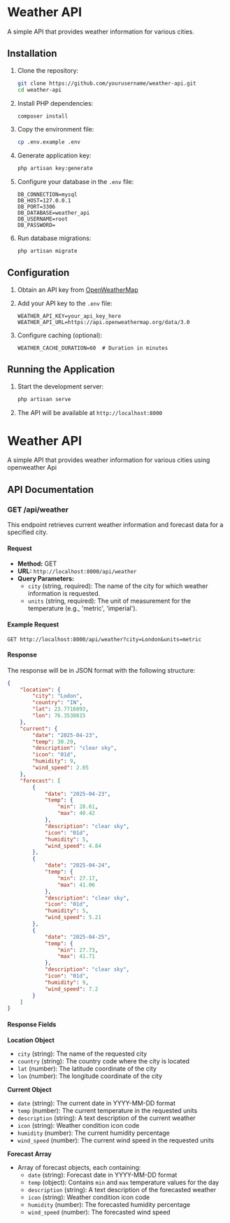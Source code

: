 # Weather API

A simple API that provides weather information for various cities.

## Installation

1. Clone the repository:

    ```bash
    git clone https://github.com/yourusername/weather-api.git
    cd weather-api
    ```

2. Install PHP dependencies:

    ```bash
    composer install
    ```

3. Copy the environment file:

    ```bash
    cp .env.example .env
    ```

4. Generate application key:

    ```bash
    php artisan key:generate
    ```

5. Configure your database in the `.env` file:

    ```
    DB_CONNECTION=mysql
    DB_HOST=127.0.0.1
    DB_PORT=3306
    DB_DATABASE=weather_api
    DB_USERNAME=root
    DB_PASSWORD=
    ```

6. Run database migrations:
    ```bash
    php artisan migrate
    ```

## Configuration

1. Obtain an API key from [OpenWeatherMap](https://openweathermap.org/api)

2. Add your API key to the `.env` file:

    ```
    WEATHER_API_KEY=your_api_key_here
    WEATHER_API_URL=https://api.openweathermap.org/data/3.0
    ```

3. Configure caching (optional):
    ```
    WEATHER_CACHE_DURATION=60  # Duration in minutes
    ```

## Running the Application

1. Start the development server:

    ```bash
    php artisan serve
    ```

2. The API will be available at `http://localhost:8000`

# Weather API

A simple API that provides weather information for various cities using openweather Api

## API Documentation

### GET /api/weather

This endpoint retrieves current weather information and forecast data for a specified city.

#### Request

-   **Method:** GET
-   **URL:** `http://localhost:8000/api/weather`
-   **Query Parameters:**
    -   `city` (string, required): The name of the city for which weather information is requested.
    -   `units` (string, required): The unit of measurement for the temperature (e.g., 'metric', 'imperial').

#### Example Request

```
GET http://localhost:8000/api/weather?city=London&units=metric
```

#### Response

The response will be in JSON format with the following structure:

```json
{
    "location": {
        "city": "Lodon",
        "country": "IN",
        "lat": 23.7716093,
        "lon": 76.3530815
    },
    "current": {
        "date": "2025-04-23",
        "temp": 30.29,
        "description": "clear sky",
        "icon": "01d",
        "humidity": 9,
        "wind_speed": 2.05
    },
    "forecast": [
        {
            "date": "2025-04-23",
            "temp": {
                "min": 28.61,
                "max": 40.42
            },
            "description": "clear sky",
            "icon": "01d",
            "humidity": 5,
            "wind_speed": 4.84
        },
        {
            "date": "2025-04-24",
            "temp": {
                "min": 27.17,
                "max": 41.06
            },
            "description": "clear sky",
            "icon": "01d",
            "humidity": 5,
            "wind_speed": 5.21
        },
        {
            "date": "2025-04-25",
            "temp": {
                "min": 27.73,
                "max": 41.71
            },
            "description": "clear sky",
            "icon": "01d",
            "humidity": 9,
            "wind_speed": 7.2
        }
    ]
}
```

#### Response Fields

**Location Object**

-   `city` (string): The name of the requested city
-   `country` (string): The country code where the city is located
-   `lat` (number): The latitude coordinate of the city
-   `lon` (number): The longitude coordinate of the city

**Current Object**

-   `date` (string): The current date in YYYY-MM-DD format
-   `temp` (number): The current temperature in the requested units
-   `description` (string): A text description of the current weather
-   `icon` (string): Weather condition icon code
-   `humidity` (number): The current humidity percentage
-   `wind_speed` (number): The current wind speed in the requested units

**Forecast Array**

-   Array of forecast objects, each containing:
    -   `date` (string): Forecast date in YYYY-MM-DD format
    -   `temp` (object): Contains `min` and `max` temperature values for the day
    -   `description` (string): A text description of the forecasted weather
    -   `icon` (string): Weather condition icon code
    -   `humidity` (number): The forecasted humidity percentage
    -   `wind_speed` (number): The forecasted wind speed
